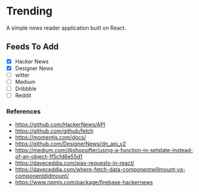 # Trending

A simple news reader application built on React.

## Feeds To Add
- [x] Hacker News
- [x] Designer News
- [ ] witter
- [ ] Medium
- [ ] Dribbble
- [ ] Reddit

### References

- https://github.com/HackerNews/API
- https://github.com/github/fetch
- https://momentjs.com/docs/
- https://github.com/DesignerNews/dn_api_v2
- https://medium.com/@shopsifter/using-a-function-in-setstate-instead-of-an-object-1f5cfd6e55d1
- https://daveceddia.com/ajax-requests-in-react/
- https://daveceddia.com/where-fetch-data-componentwillmount-vs-componentdidmount/
- https://www.npmjs.com/package/firebase-hackernews
